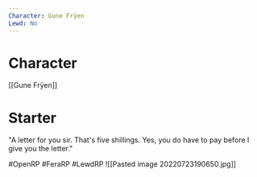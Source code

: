 ```yaml
---
Character: Gune Frÿen
Lewd: No
---
```

# Character
[[Gune Frÿen]]

# Starter
"A letter for you sir. That's five shillings. Yes, you do have to pay before I give you the letter."


#OpenRP #FeraRP #LewdRP 
![[Pasted image 20220723190650.jpg]]